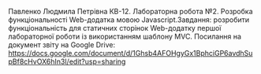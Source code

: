 Павленко Людмила Петрівна КВ-12. Лабораторна робота №2. Розробка функціональності Web-додатка мовою Javascript.Завдання: розробити функціональність для статичних сторінок 
Web-додатку першої лабораторної роботи із використанням шаблону 
MVC.
Посилання на документ звіту на Google Drive: https://docs.google.com/document/d/1Ghsb4AFOHgyGx1BphciGP6avdhSupBf8cHvOX6hIn3I/edit?usp=sharing
